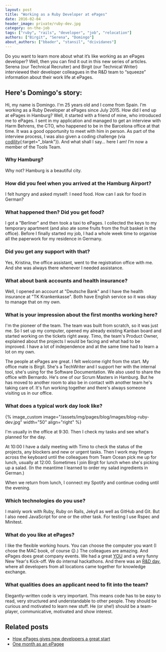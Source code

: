```yaml
---
layout: post
title: "Working as a Ruby Developer at ePages"
date: 2016-02-04
header_image: private/ruby-dev.jpg
category: on-the-job
tags: ["ruby", "rails", "developer", "job", "relocation"]
authors: ["Birgit", "Serena", "Domingo"]
about_authors: ["bbader", "stansil", "dcividanes"]
---
```


Do you want to learn more about what it’s like working as an ePages developer?
Well, then you can find it out in this new series of articles.
Serena (our Technical Recruiter) and Birgit (our Technical Writer) interviewed their developer colleagues in the R&amp;D team to “squeeze” information about their work life at ePages.

## Here's Domingo's story:

Hi, my name is Domingo.
I'm 25 years old and I come from Spain.
I'm working as a Ruby Developer at ePages since July 2015.
How did I end up at ePages in Hamburg?
Well, it started with a friend of mine, who introduced me to ePages.
I sent in my application and managed to get an interview with Harm Behrens, the CTO, who happened to be in the Barcelona office at that time. It was a good opportunity to meet with him in person.
As part of the interview process, I was also given a coding challenge (via [codility](https://codility.com/){:target="_blank"}).
And what shall I say… here I am!
I’m now a member of the Tools Team.

### Why Hamburg?

Why not?
Hamburg is a beautiful city.

### How did you feel when you arrived at the Hamburg Airport?

I felt hungry and asked myself: I need food.
How can I ask for food in German?

### What happened then? Did you get food?

I got a "Berliner" and then took a taxi to ePages.
I collected the keys to my temporary apartment (and also ate some fruits from the fruit basket in the office).
Before I finally started my job, I had a whole week time to organise all the paperwork for my residence in Germany.

### Did you get any support with that?

Yes, Kristina, the office assistant, went to the registration office with me.
And she was always there whenever I needed assistance.

### What about bank accounts and health insurance?

Well, I opened an account at "Deutsche Bank" and I have the health insurance at "TK Krankenkasse".
Both have English service so it was okay to manage that on my own.

### What is your impression about the first months working here?

I'm the pioneer of the team.
The team was built from scratch, so it was just me.
So I set up my computer, opened my already existing Kanban board and started working on the tickets right away.
Timo, the team's Product Owner, explained about the projects I would be facing and what had to be improved.
I have a lot of independence and at the same time had to learn a lot on my own.

The people at ePages are great.
I felt welcome right from the start.
My office mate is Birgit.
She's a TechWriter and I support her with the internal tool, she's using for the Software Documentation.
We also used to share the office with Bernardo.
He's one of our Scrum Masters in Hamburg.
But he has moved to another room to also be in contact with another team he's taking care of.
It's fun working together and there's always someone visiting us in our office.

### What does a typical work day look like?

{% image_custom image="/assets/img/pages/blog/images/blog-ruby-dev.jpg" width="50" align="right" %}

I'm usually in the office at 9:30.
Then I check my tasks and see what's planned for the day.

At 10:00 I have a daily meeting with Timo to check the status of the projects, any blockers and new or urgent tasks.
Then I work may fingers across the keyboard until the colleagues from Team Ocean pick me up for lunch, usually at 12:00.
Sometimes I join Birgit for lunch when she's picking up a salad.
(In the meantime I learned to order my salad ingredients in German.)

When we return from lunch, I connect my Spotify and continue coding until the evening.

### Which technologies do you use?

I mainly work with Ruby, Ruby on Rails, Jekyll as well as GitHub and Git.
But I also need JavaScript for one or the other task.
For testing I use Rspec and Minitest.

### What do you like at ePages?

I like the flexible working hours.
You can choose the computer you want (I chose the MAC book, of course 😉.)
The colleagues are amazing.
And ePages does great company events.
We had a great [YOU](/blog/events/annual-company-event-epagees-rock-the-you/) and a very funny New Year's Kick-off.
We do internal hackathons.
And there was an [R&amp;D day](/blog/events/rnd-day-2015/), where all developers from all locations came together for knowledge exchange.

### What qualities does an applicant need to fit into the team?

Elegantly-written code is very important.
This means code has to be easy to read, very structured and understandable to other people.
They should be curious and motivated to learn new stuff.
He (or she!) should be a team-player, communicative, motivated and show interest.

## Related posts

* [How ePages gives new developers a great start](/blog/on-the-job/how-epages-gives-new-developers-a-great-start/)
* [One month as an ePagee](/blog/on-the-job/one-month-as-an-epagee/)
